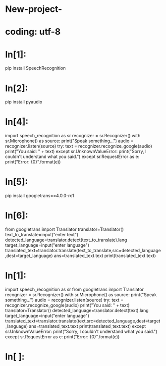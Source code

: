 # New-project-
# coding: utf-8

# In[1]:


pip install SpeechRecognition


# In[2]:


pip install pyaudio


# In[4]:


import speech_recognition as sr
recognizer = sr.Recognizer()
with sr.Microphone() as source:
    print("Speak something...")
    audio = recognizer.listen(source)
try:
    text = recognizer.recognize_google(audio)
    print("You said: " + text)
except sr.UnknownValueError:
    print("Sorry, I couldn't understand what you said.")
except sr.RequestError as e:
    print("Error: {0}".format(e))


# In[5]:


pip install googletrans==4.0.0-rc1


# In[6]:


from googletrans import Translator
translator=Translator()
text_to_translate=input("enter text")
detected_language=translator.detect(text_to_translate).lang
target_language=input("enter language")
translated_text=translator.translate(text_to_translate,src=detected_language,dest=target_language)
ans=translated_text.text
print(translated_text.text)


# In[1]:



import speech_recognition as sr
from googletrans import Translator
recognizer = sr.Recognizer()
with sr.Microphone() as source:
    print("Speak something...")
    audio = recognizer.listen(source)
try:
    text = recognizer.recognize_google(audio)
    print("You said: " + text)
    translator=Translator()
    detected_language=translator.detect(text).lang
    target_language=input("enter language")
    translated_text=translator.translate(text,src=detected_language,dest=target_language)
    ans=translated_text.text
    print(translated_text.text)
except sr.UnknownValueError:
    print("Sorry, I couldn't understand what you said.")
except sr.RequestError as e:
    print("Error: {0}".format(e))


# In[ ]:
